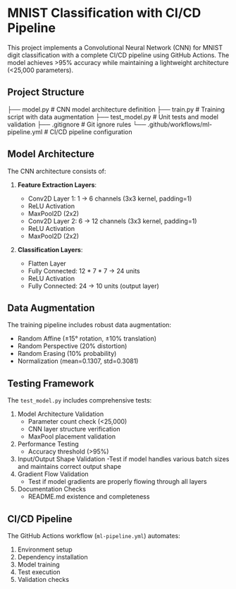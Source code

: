 # MNIST Classification with CI/CD Pipeline

This project implements a Convolutional Neural Network (CNN) for MNIST digit classification with a complete CI/CD pipeline using GitHub Actions. The model achieves >95% accuracy while maintaining a lightweight architecture (<25,000 parameters).

## Project Structure 
├── model.py # CNN model architecture definition
├── train.py # Training script with data augmentation
├── test_model.py # Unit tests and model validation
├── .gitignore # Git ignore rules
└── .github/workflows/ml-pipeline.yml # CI/CD pipeline configuration


## Model Architecture

The CNN architecture consists of:

1. **Feature Extraction Layers**:
   - Conv2D Layer 1: 1 → 6 channels (3x3 kernel, padding=1)
   - ReLU Activation
   - MaxPool2D (2x2)
   - Conv2D Layer 2: 6 → 12 channels (3x3 kernel, padding=1)
   - ReLU Activation
   - MaxPool2D (2x2)

2. **Classification Layers**:
   - Flatten Layer
   - Fully Connected: 12 * 7 * 7 → 24 units
   - ReLU Activation
   - Fully Connected: 24 → 10 units (output layer)


## Data Augmentation

The training pipeline includes robust data augmentation:
- Random Affine (±15° rotation, ±10% translation)
- Random Perspective (20% distortion)
- Random Erasing (10% probability)
- Normalization (mean=0.1307, std=0.3081)

## Testing Framework

The `test_model.py` includes comprehensive tests:
1. Model Architecture Validation
   - Parameter count check (<25,000)
   - CNN layer structure verification
   - MaxPool placement validation
2. Performance Testing
   - Accuracy threshold (>95%)
3. Input/Output Shape Validation
    -Test if model handles various batch sizes and maintains correct output shape
4. Gradient Flow Validation
    - Test if model gradients are properly flowing through all layers
5. Documentation Checks
   - README.md existence and completeness

## CI/CD Pipeline

The GitHub Actions workflow (`ml-pipeline.yml`) automates:
1. Environment setup
2. Dependency installation
3. Model training
4. Test execution
5. Validation checks

